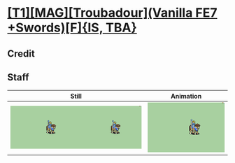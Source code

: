 # [\[T1\]\[MAG\]\[Troubadour\]\(Vanilla FE7 +Swords\)\[F\]{IS, TBA}](../)

## Credit


	
## Staff

| Still | Animation |
| :---: | :-------: |
| ![Staff still](./Staff_000.png) | ![Staff animation](./Staff.gif) |
